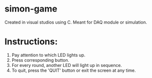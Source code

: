 # simon-game
Created in visual studios using C. Meant for DAQ module or simulation.
# Instructions: 
1. Pay attention to which LED lights up.
2. Press corresponding button.
3. For every round, another LED will light up in sequence.
4. To quit, press the 'QUIT' button or exit the screen at any time.
